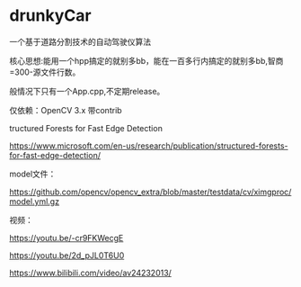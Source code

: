 # drunkyCar
一个基于道路分割技术的自动驾驶仪算法

核心思想:能用一个hpp搞定的就别多bb，能在一百多行内搞定的就别多bb,智商=300-源文件行数。

般情况下只有一个App.cpp,不定期release。

仅依赖：OpenCV 3.x 带contrib

tructured Forests for Fast Edge Detection

https://www.microsoft.com/en-us/research/publication/structured-forests-for-fast-edge-detection/

model文件：

https://github.com/opencv/opencv_extra/blob/master/testdata/cv/ximgproc/model.yml.gz

视频：

https://youtu.be/-cr9FKWecgE

https://youtu.be/2d_pJL0T6U0

https://www.bilibili.com/video/av24232013/

